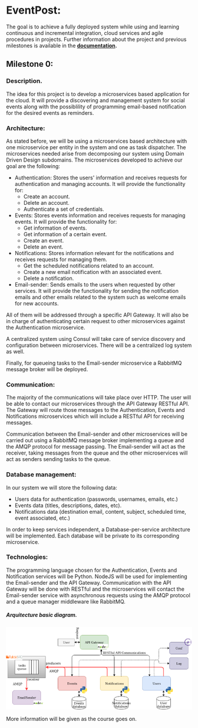 # EventPost:

The goal is to achieve a fully deployed system while using and learning continuous and incremental integration, cloud services and agile procedures in projects. 
Further information about the project and previous milestones is available in the __[documentation](https://carlos-el.github.io/EventPost-CCProject/index).__

## Milestone 0:
### Description.
The idea for this project is to develop a microservices based application for the cloud.
It will provide a discovering and management system for social events along with the possiblility of programming email-based notification for the desired events as reminders.

### Architecture:
As stated before, we will be using a microservices based architecture with one microservice per entity in the system and one as task dispatcher. The microservices needed arise from decomposing our system using Domain Driven Design subdomains. The microservices developed to achieve our goal are the following:
- Authentication: Stores the users' information and receives requests for authentication and managing accounts. It will provide the functionality for:
    -   Create an account.
    -   Delete an account.
    -   Authenticate a set of credentials.
- Events: Stores events information and receives requests for managing events. It will provide the functionality for:
    -   Get information of events.
    -   Get information of a certain event.
    -   Create an event.
    -   Delete an event.
- Notifications: Stores information relevant for the notifications and receives requests for managing them.
    -   Get the scheduled notifications related to an account.
    -   Create a new email notification with an associated event.
    -   Delete a notification. 
- Email-sender: Sends emails to the users when requested by other services. It will provide the functionality for sending the notification emails and other emails related to the system such as welcome emails for new accounts.

All of them will be addressed through a specific API Gateway. It will also be in charge of authenticating certain request to other microservices against the Authentication microservice.

A centralized system using Consul will take care of service discovery and configuration between microservices. There will be a centralized log system as well.

Finally, for queueing tasks to the Email-sender microservice a RabbitMQ message broker will be deployed. 

### Communication:

The majority of the communications will take place over HTTP. The user will be able to contact our microservices through the API Gateway RESTful API. The Gateway will route those messages to the Authentication, Events and Notifications microservices which will include a RESTful API for receiving messages.

Communication between the Email-sender and other microservices will be carried out using a RabbitMQ message broker implementing a queue and the AMQP protocol for message passing. The Email-sender will act as the receiver, taking messages from the queue and the other microservices will act as senders sending tasks to the queue.

### Database management:
In our system we will store the following data:
- Users data for authentication (passwords, usernames, emails, etc.)
- Events data (titles, descriptions, dates, etc).
- Notifications data (destination email, content, subject, scheduled time, event associated, etc.)

In order to keep services independent, a Database-per-service architecture will be implemented. Each database will be private to its corresponding microservice.

### Technologies:
The programming language chosen for the Authentication, Events and Notification services will be Python. NodeJS will be used for implementing the Email-sender and the API Gateway.
Communication with the API Gateway will be done with RESTful and the microservices will contact the Email-sender service with asynchronous requests using the AMQP protocol and a queue manager middleware like RabbitMQ.

##### Arquitecture basic diagram.
![Microservices architecture diagram](https://github.com/carlos-el/EventPost-CCProject/blob/master/docs/img/eventpost_architecture_diagram.png "Microservices architecture diagram")

 More information will be given as the course goes on.

